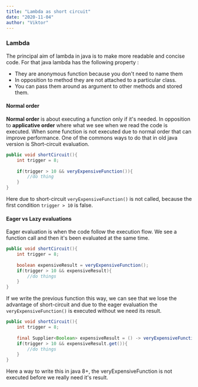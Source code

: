 ```yaml
---
title: "Lambda as short circuit"
date: "2020-11-04"
author: "Viktor"
---
```


### Lambda 

The principal aim of lambda in java is to make more readable and concise code. For that java lambda has the following property : 
- They are anonymous function because you don't need to name them
- In opposition to method they are not attached to a particular class.
- You can pass them around as argument to other methods and stored them.

#### Normal order

**Normal order** is about executing a function only if it's needed. In opposition to **applicative order** where what we see when we read the code is executed.
When some function is not executed due to normal order that can improve performance. One of the commons ways to do that in old java version is Short-circuit evaluation.

```java
public void shortCircuit(){
 	int trigger = 8;
    
    if(trigger > 10 && veryExpensiveFunction()){
        //do thing
    }
}
```

Here due to short-circuit ```veryExpensiveFunction()``` is not called, because the first condition ```trigger > 10``` is false.

#### Eager vs Lazy evaluations
Eager evaluation is when the code follow the execution flow. We see a function call and then it's been evaluated at the same time. 

```java
public void shortCircuit(){
 	int trigger = 8;
    
    boolean expensiveResult = veryExpensiveFunction();
    if(trigger > 10 && expensiveResult){
        //do things
    }
}
```

If we write the previous function this way, we can see that we lose the advantage of short-circuit and due to the eager evaluation the ```veryExpensiveFunction()``` is executed without we need its result.

```java
public void shortCircuit(){
 	int trigger = 8;
    
    final Supplier<Boolean> expensiveResult = () -> veryExpensiveFunction();
    if(trigger > 10 && expensiveResult.get()){
        //do things
    }
}
```
Here a way to write this in java 8+, the veryExpensiveFunction is not executed before we really need it's result.
